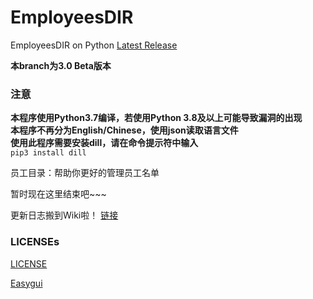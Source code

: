 # EmployeesDIR

EmployeesDIR on Python
[Latest Release](https://github.com/GLgele/EmployeesDIR/releases/latest)

**本branch为3.0 Beta版本**

### 注意

**本程序使用Python3.7编译，若使用Python 3.8及以上可能导致漏洞的出现** <br>
**本程序不再分为English/Chinese，使用json读取语言文件** <br>
**使用此程序需要安装dill，请在命令提示符中输入** <br>
`pip3 install dill`

员工目录：帮助你更好的管理员工名单

暂时现在这里结束吧~~~

更新日志搬到Wiki啦！ [链接](https://github.com/GLgele/EmployeesDIR/wiki/%E5%8E%86%E5%8F%B2)


### LICENSEs

[LICENSE](LICENSE)

[Easygui](EmployeesDIR/easygui/LICENSE)
